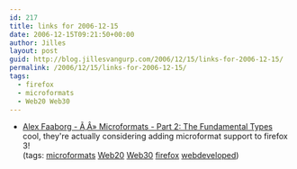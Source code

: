 ```yaml
---
id: 217
title: links for 2006-12-15
date: 2006-12-15T09:21:50+00:00
author: Jilles
layout: post
guid: http://blog.jillesvangurp.com/2006/12/15/links-for-2006-12-15/
permalink: /2006/12/15/links-for-2006-12-15/
tags:
  - firefox
  - microformats
  - Web20 Web30
---
```

<ul class="delicious">
	<li>
		<div class="delicious-link"><a href="http://blog.mozilla.com/faaborg/2006/12/13/microformats-part-2-the-fundamental-types">Alex Faaborg - Ã‚Â» Microformats - Part 2: The Fundamental Types</a></div>
		<div class="delicious-extended">cool, they're actually considering adding microformat support to firefox 3!</div>
		<div class="delicious-tags">(tags: <a href="http://del.icio.us/jillesvangurp/microformats">microformats</a> <a href="http://del.icio.us/jillesvangurp/Web20">Web20</a> <a href="http://del.icio.us/jillesvangurp/Web30">Web30</a> <a href="http://del.icio.us/jillesvangurp/firefox">firefox</a> <a href="http://del.icio.us/jillesvangurp/webdeveloped">webdeveloped</a>)</div>
	</li>
</ul>
